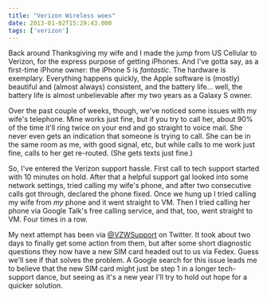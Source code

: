 ```yaml
---
title: "Verizon Wireless woes"
date: 2013-01-02T15:29:43.000
tags: ['verizon']
---
```


Back around Thanksgiving my wife and I made the jump from US Cellular to Verizon, for the express purpose of getting iPhones. And I've gotta say, as a first-time iPhone owner: the iPhone 5 is _fantastic_. The hardware is exemplary. Everything happens quickly, the Apple software is (mostly) beautiful and (almost always) consistent, and the battery life... well, the battery life is almost unbelievable after my two years as a Galaxy S owner.

Over the past couple of weeks, though, we've noticed some issues with my wife's telephone. Mine works just fine, but if you try to call her, about 90% of the time it'll ring twice on your end and go straight to voice mail. She never even gets an indication that someone is trying to call. She can be in the same room as me, with good signal, etc, but while calls to me work just fine, calls to her get re-routed. (She gets texts just fine.)

So, I've entered the Verizon support hassle. First call to tech support started with 10 minutes on hold. After that a helpful support gal looked into some network settings, tried calling my wife's phone, and after two consecutive calls got through, declared the phone fixed. Once we hung up I tried calling my wife from _my_ phone and it went straight to VM. Then I tried calling her phone via Google Talk's free calling service, and that, too, went straight to VM. Four times in a row.

My next attempt has been via [@VZWSupport](http://twitter.com/VZWSupport) on Twitter. It took about two days to finally get some action from them, but after some short diagnostic questions they now have a new SIM card headed out to us via Fedex. Guess we'll see if that solves the problem. A Google search for this issue leads me to believe that the new SIM card might just be step 1 in a longer tech-support dance, but seeing as it's a new year I'll try to hold out hope for a quicker solution.
